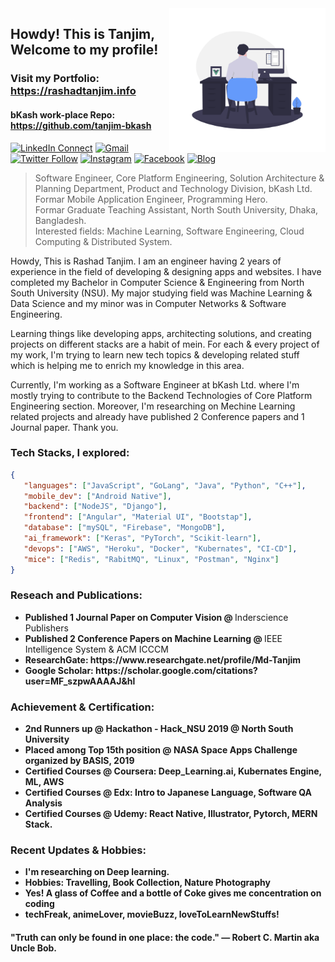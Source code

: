 <img align="right" alt="GIF" src="https://github.com/RashadTanjim/RashadTanjim/blob/master/animation.gif?raw=true" width="250" height="230" />

## Howdy! This is Tanjim, Welcome to my profile!
### Visit my Portfolio: https://rashadtanjim.info
#### bKash work-place Repo: https://github.com/tanjim-bkash

[![LinkedIn Connect](https://img.shields.io/badge/%20-Connect-black?color=222244&labelColor=000000&logo=linkedin&logoColor=f5f7fe)](https://www.linkedin.com/in/rashad-tanjim/)
[![Gmail](https://img.shields.io/badge/%20-Send%20Mail-black?color=222244&labelColor=000000&logo=gmail&logoColor=f5f7fe)](mailto:arnob.tanjim@gmail.com?subject=From%20GitHub&cc=rashad.tanjim@northsouth.edu&body=Howdy!,%20Contacting%20from%20GitHub)
[![Twitter Follow](https://img.shields.io/badge/dynamic/json.svg?color=222244&labelColor=000000&logo=twitter&logoColor=f5f7fe&label=&query=%24[0].followers_count&url=https%3A%2F%2Fcdn.syndication.twimg.com%2Fwidgets%2Ffollowbutton%2Finfo.json%3Fscreen_names%3Drashadtanjim&suffix=%20Followers)](https://twitter.com/rashadtanjim)
[![Instagram](https://img.shields.io/badge/%20-Instagram-black?color=222244&labelColor=000000&logo=instagram&logoColor=ffffff)](https://www.instagram.com/arnobtanjim/)
[![Facebook](https://img.shields.io/badge/%20-Facebook-black?color=222244&labelColor=000000&logo=facebook&logoColor=ffffff)](https://www.facebook.com/arnobtanjim)
[![Blog](https://img.shields.io/badge/%20-Blog-black?color=222244&labelColor=000000&logo=blogger&logoColor=ffffff)](https://www.towardsharing.com)

> Software Engineer, Core Platform Engineering, Solution Architecture & Planning Department, Product and Technology Division, bKash Ltd. <br />
> Formar Mobile Application Engineer, Programming Hero. <br />
> Formar Graduate Teaching Assistant, North South University, Dhaka, Bangladesh. <br />
> Interested fields: Machine Learning, Software Engineering, Cloud Computing & Distributed System.

Howdy, This is Rashad Tanjim. I am an engineer having 2 years of experience in the field of developing & designing apps and websites. I have completed my Bachelor in Computer Science & Engineering from North South University (NSU). My major studying field was Machine Learning & Data Science and my minor was in Computer Networks & Software Engineering.

Learning things like developing apps, architecting solutions, and creating projects on different stacks are a habit of mein. For each & every project of my work, I'm trying to learn new tech topics & developing related stuff which is helping me to enrich my knowledge in this area.

Currently, I'm working as a Software Engineer at bKash Ltd. where I'm mostly trying to contribute to the Backend Technologies of Core Platform Engineering section. Moreover, I'm researching on Mechine Learning related projects and already have published 2 Conference papers and 1 Journal paper. Thank you.


### Tech Stacks, I explored:

```json
{
   "languages": ["JavaScript", "GoLang", "Java", "Python", "C++"],
   "mobile_dev": ["Android Native"],
   "backend": ["NodeJS", "Django"],
   "frontend": ["Angular", "Material UI", "Bootstap"],
   "database": ["mySQL", "Firebase", "MongoDB"],
   "ai_framework": ["Keras", "PyTorch", "Scikit-learn"],
   "devops": ["AWS", "Heroku", "Docker", "Kubernates", "CI-CD"],
   "mice": ["Redis", "RabitMQ", "Linux", "Postman", "Nginx"]
}
```

### Reseach and Publications:
<ul><li>
     <b>Published 1 Journal Paper on Computer Vision @ </b> Inderscience Publishers
   </li>  
   <li>
     <b>Published 2 Conference Papers on Machine Learning @ </b> IEEE Intelligence System & ACM ICCCM
   </li>
   <li>
     <b> ResearchGate: https://www.researchgate.net/profile/Md-Tanjim
   </li>  
    <li>
     <b> Google Scholar: https://scholar.google.com/citations?user=MF_szpwAAAAJ&hl
   </li>
   </ul>
   
### Achievement & Certification:
<ul>
  <li>
     <b>2nd Runners up @ </b> Hackathon - Hack_NSU 2019 @ North South University
   </li>
  <li>
     <b>Placed among Top 15th position @ </b> NASA Space Apps Challenge organized by BASIS, 2019
   </li> 
   <li>
     <b>Certified Courses @ Coursera: </b> Deep_Learning.ai, Kubernates Engine, ML, AWS
   </li>
   <li>
     <b>Certified Courses @ Edx: </b> Intro to Japanese Language, Software QA Analysis   
   </li>
   <li>
     <b>Certified Courses @ Udemy:</b> React Native, Illustrator, Pytorch, MERN Stack.
   </li>
</ul>

### Recent Updates & Hobbies:
- I'm researching on Deep learning.
- Hobbies: Travelling, Book Collection, Nature Photography 
- Yes! A glass of Coffee and a bottle of Coke gives me concentration on coding
- techFreak, animeLover, movieBuzz, loveToLearnNewStuffs!


#### "Truth can only be found in one place: the code." ― Robert C. Martin aka Uncle Bob.
